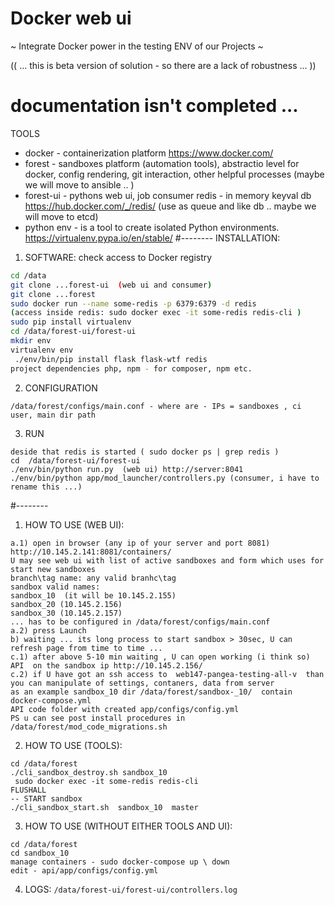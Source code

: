 # Docker web ui


~ Integrate Docker power in the testing ENV of our Projects ~

(( ... this is beta version of solution - so there are a lack of robustness ...  ))


# documentation isn't completed ...

TOOLS

- docker - containerization platform  https://www.docker.com/
- forest - sandboxes platform (automation tools), abstractio level for docker, config rendering, git interaction, other helpful processes
(maybe we will move to ansible .. )
- forest-ui - pythons web ui, job consumer 
redis - in memory keyval db https://hub.docker.com/_/redis/
(use as queue and like db .. maybe we will move to etcd)
- python env - is a tool to create isolated Python environments.
https://virtualenv.pypa.io/en/stable/
#--------
INSTALLATION:

1) SOFTWARE:
check access to  Docker registry
```sh
cd /data
git clone ...forest-ui  (web ui and consumer)
git clone ...forest
sudo docker run --name some-redis -p 6379:6379 -d redis
(access inside redis: sudo docker exec -it some-redis redis-cli )
sudo pip install virtualenv
cd /data/forest-ui/forest-ui
mkdir env
virtualenv env
 ./env/bin/pip install flask flask-wtf redis
project dependencies php, npm - for composer, npm etc.
```
2) CONFIGURATION
```
/data/forest/configs/main.conf - where are - IPs = sandboxes , ci user, main dir path
```
3) RUN
```
deside that redis is started ( sudo docker ps | grep redis )
cd  /data/forest-ui/forest-ui
./env/bin/python run.py  (web ui) http://server:8041
./env/bin/python app/mod_launcher/controllers.py (consumer, i have to rename this ...) 
 ```
#--------

1) HOW TO USE (WEB UI):
```
a.1) open in browser (any ip of your server and port 8081)
http://10.145.2.141:8081/containers/
U may see web ui with list of active sandboxes and form which uses for start new sandboxes
branch\tag name: any valid branhc\tag
sandbox valid names:
sandbox_10  (it will be 10.145.2.155)
sandbox_20 (10.145.2.156)
sandbox_30 (10.145.2.157)
... has to be configured in /data/forest/configs/main.conf
a.2) press Launch
b) waiting ... its long process to start sandbox > 30sec, U can refresh page from time to time ...
c.1) after above 5-10 min waiting , U can open working (i think so) API  on the sandbox ip http://10.145.2.156/
c.2) if U have got an ssh access to  web147-pangea-testing-all-v  than you can manipulate of settings, contaners, data from server
as an example sandbox_10 dir /data/forest/sandbox-_10/  contain
docker-compose.yml
API code folder with created app/configs/config.yml
PS u can see post install procedures in
/data/forest/mod_code_migrations.sh
```

2) HOW TO USE (TOOLS):
```-- CLEAN
cd /data/forest
./cli_sandbox_destroy.sh sandbox_10
 sudo docker exec -it some-redis redis-cli
FLUSHALL
-- START sandbox
./cli_sandbox_start.sh  sandbox_10  master
```
3) HOW TO USE (WITHOUT EITHER TOOLS AND UI):
```(after sandbox created)
cd /data/forest
cd sandbox_10
manage containers - sudo docker-compose up \ down
edit - api/app/configs/config.yml
```

4) LOGS:
```/data/forest-ui/forest-ui/controllers.log```
